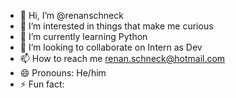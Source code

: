 - 👋 Hi, I’m @renanschneck
- 👀 I’m interested in things that make me curious
- 🌱 I’m currently learning Python
- 💞️ I’m looking to collaborate on Intern as Dev
- 📫 How to reach me renan.schneck@hotmail.com
- 😄 Pronouns: He/him
- ⚡ Fun fact: 

<!---
renanschneck/renanschneck is a ✨ special ✨ repository because its `README.md` (this file) appears on your GitHub profile.
You can click the Preview link to take a look at your changes.
--->
